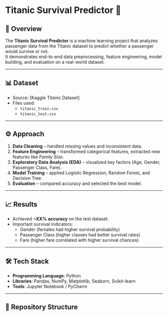# Titanic Survival Predictor 🚢

## 📌 Overview
The **Titanic Survival Predictor** is a machine learning project that analyzes passenger data from the Titanic dataset to predict whether a passenger would survive or not.  
It demonstrates end-to-end data preprocessing, feature engineering, model building, and evaluation on a real-world dataset.

---

## 📊 Dataset
- Source: [Kaggle Titanic Dataset]  
- Files used:
  - `titanic_train.csv`
  - `titanic_test.csv`

---

## ⚙️ Approach
1. **Data Cleaning** – handled missing values and inconsistent data.  
2. **Feature Engineering** – transformed categorical features, extracted new features like *Family Size*.  
3. **Exploratory Data Analysis (EDA)** – visualized key factors (Age, Gender, Passenger Class, Fare).  
4. **Model Training** – applied Logistic Regression, Random Forest, and Decision Tree.  
5. **Evaluation** – compared accuracy and selected the best model.

---

## 📈 Results
- Achieved **~XX% accuracy** on the test dataset.  
- Important survival indicators:
  - Gender (females had higher survival probability)
  - Passenger Class (higher classes had better survival rates)
  - Fare (higher fare correlated with higher survival chances)

---

## 🛠️ Tech Stack
- **Programming Language**: Python  
- **Libraries**: Pandas, NumPy, Matplotlib, Seaborn, Scikit-learn  
- **Tools**: Jupyter Notebook / PyCharm

---

## 📂 Repository Structure
